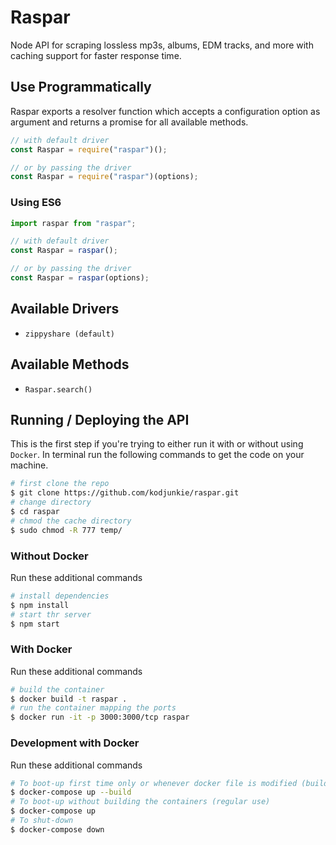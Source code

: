 # Raspar

Node API for scraping lossless mp3s, albums, EDM tracks, and more
with caching support for faster response time.

## Use Programmatically

Raspar exports a resolver function which accepts a configuration option as argument and returns a promise for all available methods.

```javascript
// with default driver
const Raspar = require("raspar")();

// or by passing the driver
const Raspar = require("raspar")(options);
```

### Using ES6

```javascript
import raspar from "raspar";

// with default driver
const Raspar = raspar();

// or by passing the driver
const Raspar = raspar(options);
```

## Available Drivers

- `zippyshare (default)`

## Available Methods

- `Raspar.search()`

## Running / Deploying the API

This is the first step if you're trying to either run it with or without using `Docker`.
In terminal run the following commands to get the code on your machine.

```bash
# first clone the repo
$ git clone https://github.com/kodjunkie/raspar.git
# change directory
$ cd raspar
# chmod the cache directory
$ sudo chmod -R 777 temp/
```

### Without Docker

Run these additional commands

```bash
# install dependencies
$ npm install
# start thr server
$ npm start
```

### With Docker

Run these additional commands

```bash
# build the container
$ docker build -t raspar .
# run the container mapping the ports
$ docker run -it -p 3000:3000/tcp raspar
```

### Development with Docker

Run these additional commands

```bash
# To boot-up first time only or whenever docker file is modified (builds the containers)
$ docker-compose up --build
# To boot-up without building the containers (regular use)
$ docker-compose up
# To shut-down
$ docker-compose down
```

<!-- ### Heroku (In progress)

Heroku requires some additional dependencies that aren't included on the Linux box that Heroku spins up for you.
To add the dependencies on deploy, add the Puppeteer Heroku buildpack to the list of buildpacks for your app under Settings > Buildpacks.

The url for the buildpack is `https://github.com/CoffeeAndCode/puppeteer-heroku-buildpack` -->
